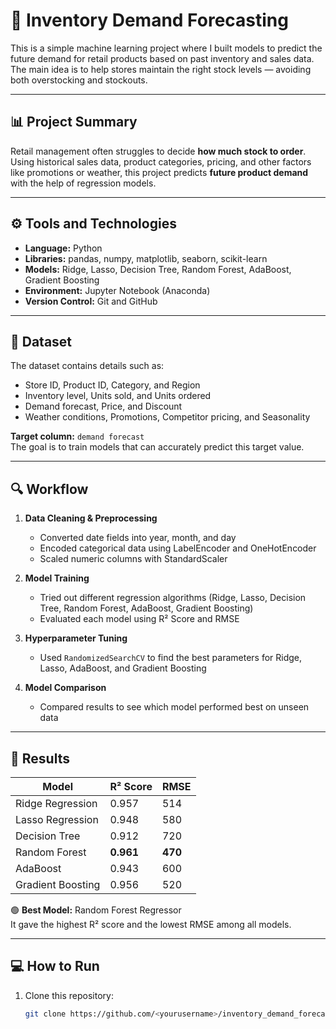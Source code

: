 # 🧠 Inventory Demand Forecasting

This is a simple machine learning project where I built models to predict the future demand for retail products based on past inventory and sales data.  
The main idea is to help stores maintain the right stock levels — avoiding both overstocking and stockouts.

---

## 📊 Project Summary
Retail management often struggles to decide **how much stock to order**.  
Using historical sales data, product categories, pricing, and other factors like promotions or weather, this project predicts **future product demand** with the help of regression models.

---

## ⚙️ Tools and Technologies
- **Language:** Python  
- **Libraries:** pandas, numpy, matplotlib, seaborn, scikit-learn  
- **Models:** Ridge, Lasso, Decision Tree, Random Forest, AdaBoost, Gradient Boosting  
- **Environment:** Jupyter Notebook (Anaconda)  
- **Version Control:** Git and GitHub  

---

## 🧩 Dataset
The dataset contains details such as:
- Store ID, Product ID, Category, and Region  
- Inventory level, Units sold, and Units ordered  
- Demand forecast, Price, and Discount  
- Weather conditions, Promotions, Competitor pricing, and Seasonality  

**Target column:** `demand forecast`  
The goal is to train models that can accurately predict this target value.

---

## 🔍 Workflow
1. **Data Cleaning & Preprocessing**
   - Converted date fields into year, month, and day  
   - Encoded categorical data using LabelEncoder and OneHotEncoder  
   - Scaled numeric columns with StandardScaler  

2. **Model Training**
   - Tried out different regression algorithms (Ridge, Lasso, Decision Tree, Random Forest, AdaBoost, Gradient Boosting)  
   - Evaluated each model using R² Score and RMSE  

3. **Hyperparameter Tuning**
   - Used `RandomizedSearchCV` to find the best parameters for Ridge, Lasso, AdaBoost, and Gradient Boosting  

4. **Model Comparison**
   - Compared results to see which model performed best on unseen data  

---

## 🧠 Results

| Model | R² Score | RMSE |
|--------|-----------|-------|
| Ridge Regression | 0.957 | 514 |
| Lasso Regression | 0.948 | 580 |
| Decision Tree | 0.912 | 720 |
| Random Forest | **0.961** | **470** |
| AdaBoost | 0.943 | 600 |
| Gradient Boosting | 0.956 | 520 |

🟢 **Best Model:** Random Forest Regressor  
It gave the highest R² score and the lowest RMSE among all models.

---

## 💻 How to Run
1. Clone this repository:
   ```bash
   git clone https://github.com/<yourusername>/inventory_demand_forecasting.git
